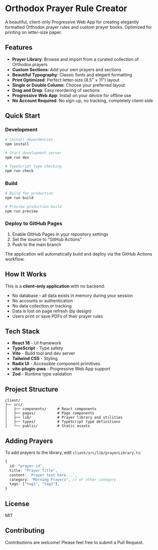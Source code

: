 # Orthodox Prayer Rule Creator

A beautiful, client-only Progressive Web App for creating elegantly formatted Orthodox prayer rules and custom prayer books. Optimized for printing on letter-size paper.

## Features

- **Prayer Library**: Browse and import from a curated collection of Orthodox prayers
- **Custom Sections**: Add your own prayers and sections
- **Beautiful Typography**: Classic fonts and elegant formatting
- **Print Optimized**: Perfect letter-size (8.5" × 11") layout
- **Single or Double Column**: Choose your preferred layout
- **Drag and Drop**: Easy reordering of sections
- **Progressive Web App**: Install on your device for offline use
- **No Account Required**: No sign-up, no tracking, completely client-side

## Quick Start

### Development

```bash
# Install dependencies
npm install

# Start development server
npm run dev

# TypeScript type checking
npm run check
```

### Build

```bash
# Build for production
npm run build

# Preview production build
npm run preview
```

### Deploy to GitHub Pages

1. Enable GitHub Pages in your repository settings
2. Set the source to "GitHub Actions"
3. Push to the main branch

The application will automatically build and deploy via the GitHub Actions workflow.

## How It Works

This is a **client-only application** with no backend:
- No database - all data exists in memory during your session
- No accounts or authentication
- No data collection or tracking
- Data is lost on page refresh (by design)
- Users print or save PDFs of their prayer rules

## Tech Stack

- **React 18** - UI framework
- **TypeScript** - Type safety
- **Vite** - Build tool and dev server
- **Tailwind CSS** - Styling
- **Radix UI** - Accessible component primitives
- **vite-plugin-pwa** - Progressive Web App support
- **Zod** - Runtime type validation

## Project Structure

```
client/
├── src/
│   ├── components/     # React components
│   ├── pages/          # Page components
│   ├── lib/            # Prayer library and utilities
│   ├── types/          # TypeScript type definitions
│   └── public/         # Static assets
```

## Adding Prayers

To add prayers to the library, edit `client/src/lib/prayerLibrary.ts`:

```typescript
{
  id: "prayer-id",
  title: "Prayer Title",
  content: `Prayer text here...`,
  category: "Morning Prayers", // or other category
  tags: ["tag1", "tag2"],
}
```

## License

MIT

## Contributing

Contributions are welcome! Please feel free to submit a Pull Request.

